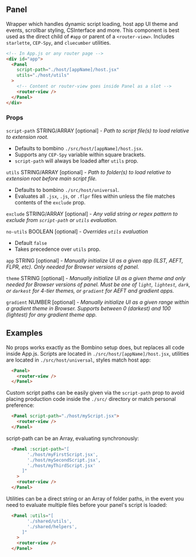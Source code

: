 ## Panel

Wrapper which handles dynamic script loading, host app UI theme and events, scrollbar styling, CSInterface and more. This component is best used as the direct child of `#app` or parent of a `<router-view>`. Includes `starlette`, `CEP-Spy`, and `cluecumber` utilities.

```html
<!-- In App.js or any router page -->
<div id="app">
  <Panel
    script-path="./host/[appName]/host.jsx"
    utils="./host/utils"
  >
    <!-- Content or router-view goes inside Panel as a slot -->
    <router-view />
  </Panel>
</div>
```

### Props

`script-path` STRING/ARRAY [optional] - _Path to script file(s) to load relative to extension root._
  - Defaults to bombino `./src/host/[appName]/host.jsx`.
  - Supports any `CEP-Spy` variable within square brackets. 
  - `script-path` will always be loaded after `utils` prop.

`utils` STRING/ARRAY [optional] - _Path to folder(s) to load relative to extension root before main script file._
  - Defaults to bombino `./src/host/universal`.
  - Evaluates all `.jsx`, `.js`, or `.flpr` files within unless the file matches contents of the `exclude` prop.

`exclude` STRING/ARRAY [optional] - _Any valid string or regex pattern to exclude from `script-path` or `utils` evaluation._

`no-utils` BOOLEAN [optional] - _Overrides `utils` evaluation_
 - Default `false`
 - Takes precedence over `utils` prop.

`app` STRING [optional] - _Manually initialize UI as a given app (ILST, AEFT, FLPR, etc). Only needed for Browser versions of panel._

`theme` STRING [optional] - _Manually initialize UI as a given theme and only needed for Browser versions of panel. Must be one of `light`, `lightest`, `dark`, or `darkest` for 4-tier themes, or `gradient` for AEFT and gradient apps._

`gradient` NUMBER [optional] - _Manually initialize UI as a given range within a gradient theme in Browser. Supports between 0 (darkest) and 100 (lightest) for any gradient theme app._

## Examples

No props works exactly as the Bombino setup does, but replaces all code inside App.js. Scripts are located in `./src/host/[appName]/host.jsx`, utilities are located in `./src/host/universal`, styles match host app:

```html
  <Panel>
    <router-view />
  </Panel>
```

Custom script paths can be easily given via the `script-path` prop to avoid placing production code inside the `./src/` directory or match personal preference:

```html
  <Panel script-path="./host/myScript.jsx">
    <router-view />
  </Panel>
```

script-path can be an Array, evaluating synchronously:

```html
  <Panel :script-path="[
        './host/myFirstScript.jsx', 
        './host/mySecondScript.jsx', 
        './host/myThirdScript.jsx'
      ]"
    >
    <router-view />
  </Panel>
```

Utilities can be a direct string or an Array of folder paths, in the event you need to evaluate multiple files before your panel's script is loaded:

```html
  <Panel :utils="[
        './shared/utils', 
        './shared/helpers', 
      ]"
    >
    <router-view />
  </Panel>
```
